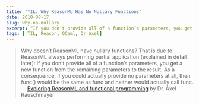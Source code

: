 ```yaml
---
title: "TIL: Why ReasonML Has No Nullary Functions"
date: 2018-08-17
slug: why-no-nullary
excerpt: “If you don’t provide all of a function’s parameters, you get a new function from the remaining parameters to the result. As a consequence, if you could actually provide no parameters at all, then func() would be the same as func and neither would actually call func.”
tags: [ TIL, Reason, OCaml, Dr Axel]
---
```


> Why doesn’t ReasonML have nullary functions? That is due to ReasonML always performing partial application (explained in detail later): If you don’t provide all of a function’s parameters, you get a new function from the remaining parameters to the result. As a consequence, if you could actually provide no parameters at all, then func() would be the same as func and neither would actually call func.
> -- [Exploring ReasonML and functional programming](http://reasonmlhub.com/exploring-reasonml/ch_functions.html#there-are-no-functions-without-parameters) by Dr. Axel Rauschmayer
